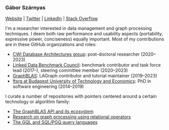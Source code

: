 ### Gábor Szárnyas

[Website](https://szarnyasg.github.io/) | [Twitter](https://twitter.com/szarnyasg) | [LinkedIn](https://www.linkedin.com/in/szarnyasg/) | [Stack Overflow](https://stackoverflow.com/users/3580502/gabor-szarnyas)

I'm a researcher interested in data management and graph processing techniques.
I deem both raw performance and usability aspects (portability, expressive power, conciseness) equally important.
Most of my contributions are in these GitHub organizations and roles:

* [CWI Database Architectures group](https://github.com/cwida): post-doctoral researcher (2020–2023)
* [Linked Data Benchmark Council](https://github.com/ldbc/): benchmark contributor and task force lead (2017–), steering committee member (2020–2023)
* [GraphBLAS](https://github.com/GraphBLAS/): LAGraph contributor and tutorial maintainer (2019–2023)
* [ftsrg at Budapest University of Technology and Economics](https://github.com/ftsrg): PhD in software engineering (2014–2019)

I curate a number of repositories with pointers centered around a certain technology or algorithm family:

* [The GraphBLAS API and its ecosystem](https://github.com/GraphBLAS/GraphBLAS-Pointers)
* [Research on graph processing using relational operators](https://github.com/szarnyasg/relational-graph-processing)
* [The GQL and SQL/PGQ query languages](https://github.com/szarnyasg/gql-sql-pgq-pointers)
